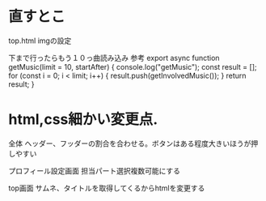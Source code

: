 # 直すとこ
top.html imgの設定

下まで行ったらもう１０っ曲読み込み
参考
export async function getMusic(limit = 10, startAfter) {
  console.log("getMusic");
  const result = [];
  for (const i = 0; i < limit; i++) {
    result.push(getInvolvedMusic());
  }
  return result;
}

# html,css細かい変更点.

全体
ヘッダー、フッダーの割合を合わせる。ボタンはある程度大きいほうが押しやすい

プロフィール設定画面
担当パート選択複数可能にする

top画面
サムネ、タイトルを取得してくるからhtmlを変更する

